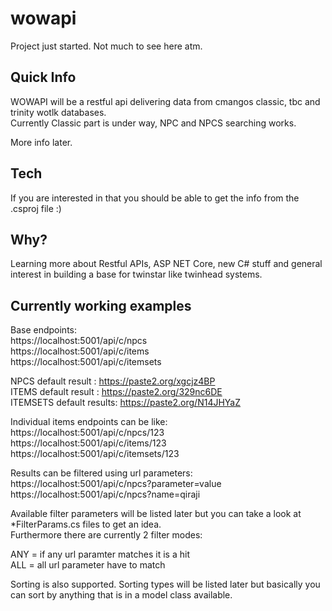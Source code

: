 # wowapi

Project just started. Not much to see here atm.

## Quick Info
 
WOWAPI will be a restful api delivering data from cmangos classic, tbc and trinity wotlk databases.  
Currently Classic part is under way, NPC and NPCS searching works.

More info later.

## Tech

If you are interested in that you should be able to get the info from the .csproj file :) 

## Why?

Learning more about Restful APIs, ASP NET Core, new C# stuff and general interest in building a base for twinstar like twinhead systems.

## Currently working examples
  
Base endpoints:  
https://localhost:5001/api/c/npcs  
https://localhost:5001/api/c/items  
https://localhost:5001/api/c/itemsets  
  
NPCS default result : https://paste2.org/xgcjz4BP  
ITEMS default result : https://paste2.org/329nc6DE  
ITEMSETS default results: https://paste2.org/N14JHYaZ  
  
Individual items endpoints can be like:  
https://localhost:5001/api/c/npcs/123  
https://localhost:5001/api/c/items/123  
https://localhost:5001/api/c/itemsets/123  
  
  
Results can be filtered using url parameters:  
https://localhost:5001/api/c/npcs?parameter=value  
https://localhost:5001/api/c/npcs?name=qiraji  

Available filter parameters will be listed later but you can take a look at *FilterParams.cs files to get an idea.  
Furthermore there are currently 2 filter modes:  
  
ANY = if any url paramter matches it is a hit  
ALL = all url parameter have to match  
  
Sorting is also supported. Sorting types will be listed later but basically you can sort by anything that is in a model class available.  
